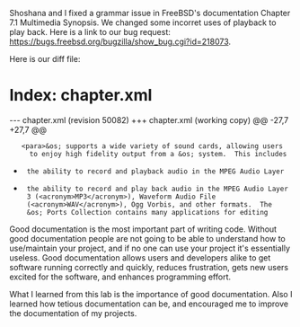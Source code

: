 Shoshana and I fixed a grammar issue in FreeBSD's documentation Chapter 7.1 Multimedia Synopsis. 
We changed some incorret uses of playback to play back. Here is a link to our bug request: 
https://bugs.freebsd.org/bugzilla/show_bug.cgi?id=218073.



Here is our diff file:

  Index: chapter.xml
  ===================================================================
  --- chapter.xml	(revision 50082)
  +++ chapter.xml	(working copy)
  @@ -27,7 +27,7 @@

       <para>&os; supports a wide variety of sound cards, allowing users
         to enjoy high fidelity output from a &os; system.  This includes
  -      the ability to record and playback audio in the MPEG Audio Layer
  +      the ability to record and play back audio in the MPEG Audio Layer
         3 (<acronym>MP3</acronym>), Waveform Audio File
         (<acronym>WAV</acronym>), Ogg Vorbis, and other formats.  The
         &os; Ports Collection contains many applications for editing



Good documentation is the most important part of writing code. Without good documentation people
are not going to be able to understand how to use/maintain your project, and if no one can use your
project it's essentially useless. Good documentation allows users and developers alike to get 
software running correctly and quickly, reduces frustration, gets new users excited for the software, 
and enhances programming effort.

What I learned from this lab is the importance of good documentation. Also I learned how tetious 
documentation can be, and encouraged me to improve the documentation of my projects.

